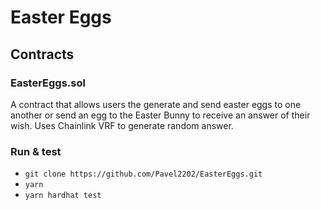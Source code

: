 # Easter Eggs

## Contracts

### EasterEggs.sol

A contract that allows users the generate and send easter eggs to one another or send an egg to the Easter Bunny to receive an answer of their wish. Uses Chainlink VRF to generate random answer.

### Run & test

- `git clone https://github.com/Pavel2202/EasterEggs.git`
- `yarn`
- `yarn hardhat test`

